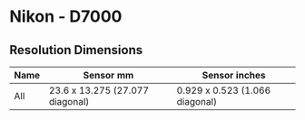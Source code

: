 # Nikon - D7000

## Resolution Dimensions

| Name   | Sensor mm                       | Sensor inches                  |
|--------|---------------------------------|--------------------------------|
| All    | 23.6 x 13.275 (27.077 diagonal) | 0.929 x 0.523 (1.066 diagonal) |
